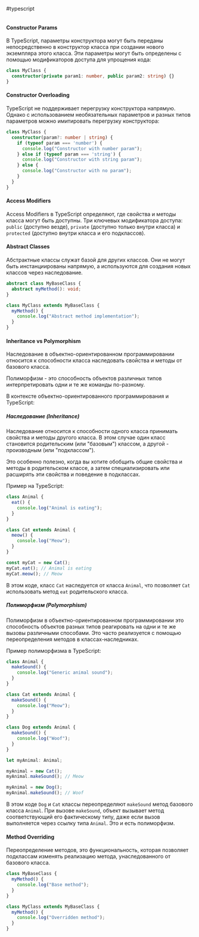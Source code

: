 #typescript 
```table-of-contents
```
#### Constructor Params
В TypeScript, параметры конструктора могут быть переданы непосредственно в конструктор класса при создании нового экземпляра этого класса. Эти параметры могут быть определены с помощью модификаторов доступа для упрощения кода:

```typescript
class MyClass {
  constructor(private param1: number, public param2: string) {}
}
```

#### Constructor Overloading
TypeScript не поддерживает перегрузку конструктора напрямую. Однако с использованием необязательных параметров и разных типов параметров можно имитировать перегрузку конструктора:

```typescript
class MyClass {
  constructor(param?: number | string) {
    if (typeof param === 'number') {
      console.log("Constructor with number param");
    } else if (typeof param === 'string') {
      console.log("Constructor with string param");
    } else {
      console.log("Constructor with no param");
    }
  }
}
```

#### Access Modifiers
Access Modifiers в TypeScript определяют, где свойства и методы класса могут быть доступны. Три ключевых модификатора доступа: `public` (доступно везде), `private` (доступно только внутри класса) и `protected` (доступно внутри класса и его подклассов).

#### Abstract Classes
Абстрактные классы служат базой для других классов. Они не могут быть инстанциированы напрямую, а используются для создания новых классов через наследование.

```typescript
abstract class MyBaseClass {
  abstract myMethod(): void; 
}

class MyClass extends MyBaseClass {
  myMethod() {
    console.log("Abstract method implementation");
  }
}
```

#### Inheritance vs Polymorphism
Наследование в объектно-ориентированном программировании относится к способности класса наследовать свойства и методы от базового класса. 

Полиморфизм - это способность объектов различных типов интерпретировать одни и те же команды по-разному.

В контексте объектно-ориентированного программирования и TypeScript:

##### Наследование (Inheritance)
Наследование относится к способности одного класса принимать свойства и методы другого класса. В этом случае один класс становится родительским (или "базовым") классом, а другой - производным (или "подклассом").

Это особенно полезно, когда вы хотите обобщить общие свойства и методы в родительском классе, а затем специализировать или расширять эти свойства и поведение в подклассах.

Пример на TypeScript:

```typescript
class Animal {
  eat() {
    console.log("Animal is eating");
  }
}

class Cat extends Animal {
  meow() {
    console.log("Meow");
  }
}

const myCat = new Cat();
myCat.eat(); // Animal is eating
myCat.meow(); // Meow
```

В этом коде, класс `Cat` наследуется от класса `Animal`, что позволяет `Cat` использовать метод `eat` родительского класса.

##### Полиморфизм (Polymorphism)
Полиморфизм в объектно-ориентированном программировании это способность объектов разных типов реагировать на одни и те же вызовы различными способами. Это часто реализуется с помощью переопределения методов в классах-наследниках.

Пример полиморфизма в TypeScript:

```typescript
class Animal {
  makeSound() {
    console.log("Generic animal sound");
  }
}

class Cat extends Animal {
  makeSound() {
    console.log("Meow");
  }
}

class Dog extends Animal {
  makeSound() {
    console.log("Woof");
  }
}

let myAnimal: Animal;

myAnimal = new Cat();
myAnimal.makeSound(); // Meow

myAnimal = new Dog();
myAnimal.makeSound(); // Woof
```

В этом коде `Dog` и `Cat` классы переопределяют `makeSound` метод базового класса `Animal`. При вызове `makeSound`, объект вызывает метод соответствующий его фактическому типу, даже если вызов выполняется через ссылку типа `Animal`. Это и есть полиморфизм.

#### Method Overriding
Переопределение методов, это функциональность, которая позволяет подклассам изменять реализацию метода, унаследованного от базового класса.

```typescript
class MyBaseClass {
  myMethod() {
    console.log("Base method");
  }
}

class MyClass extends MyBaseClass {
  myMethod() {
    console.log("Overridden method");
  }
}
```
